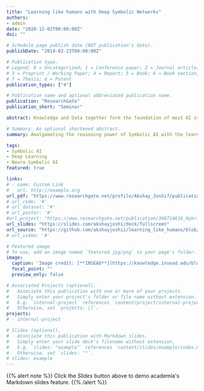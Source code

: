 ```yaml
---
title: "Learning like humans with Deep Symbolic Networks"
authors:
- admin
date: "2020-12-02T00:00:00Z"
doi: ""

# Schedule page publish date (NOT publication's date).
publishDate: "2019-03-23T00:00:00Z"

# Publication type.
# Legend: 0 = Uncategorized; 1 = Conference paper; 2 = Journal article;
# 3 = Preprint / Working Paper; 4 = Report; 5 = Book; 6 = Book section;
# 7 = Thesis; 8 = Patent
publication_types: ["4"]

# Publication name and optional abbreviated publication name.
publication: "ResearchGate"
publication_short: "Seminar"

abstract: Knowledge and Data together form the foundation of most AI systems - Symbolic or Semantic knowledge forms concepts and relations describing structures in a logical and human-interpretable way, allowing queries, reasoning, and inference. Sub-symbolic or Syntactic Data is little or non-structured sensor data, such as images or audio, that has high volume and is harder to interpret or program against by humans in their raw form. While there are often connections between them, they both have their own techniques for learning and adapting models, and this is done mostly separately today. Considering recent advances in deep learning, researchers are now reviewing existing and developing new methods for hybrid learning. where knowledge and data are used in conjunction to train inter-linked models that offer both the predictive strength and efficiency of data-based models, as well as the structure and transparency of knowledge-based models.

# Summary. An optional shortened abstract.
summary: Amalgamating the reasoning power of Symbolic AI with the learning ability of Deep Neural Networks as part of Hybrid Machine Learning Approaches and Applications Seminar

tags:
- Symbolic AI
- Deep Learning
- Neuro-Symbolic AI
featured: true

links:
# - name: Custom Link
#   url: http://example.org
url_pdf: "https://www.researchgate.net/profile/Akshay_Joshi7/publication/346714616_Hybrid_Machine_Learning_Approaches_and_Applications_Seminar_Learning_like_Humans_with_Deep_Symbolic_Networks/links/5fcf2940299bf188d40020b9/Hybrid-Machine-Learning-Approaches-and-Applications-Seminar-Learning-like-Humans-with-Deep-Symbolic-Networks.pdf"
# url_code: '#'
# url_dataset: '#'
# url_poster: '#'
#url_project: "https://www.researchgate.net/publication/346714616_Hybrid_Machine_Learning_Approaches_and_Applications_Seminar_Learning_like_Humans_with_Deep_Symbolic_Networks"
url_slides: "https://slides.com/akshayjoshi/deck/fullscreen"
url_source: "https://github.com/akshayjoshii/learning_like_humans/blob/main/Learning_like_humans_paper%20(annotated).pdf"
# url_video: '#'

# Featured image
# To use, add an image named `featured.jpg/png` to your page's folder. 
image:
  caption: 'Image credit: [**INSEAD**](https://knowledge.insead.edu/blog/insead-blog/neuroscience-based-product-innovation-hype-or-hope-9196)'
  focal_point: ""
  preview_only: false

# Associated Projects (optional).
#   Associate this publication with one or more of your projects.
#   Simply enter your project's folder or file name without extension.
#   E.g. `internal-project` references `content/project/internal-project/index.md`.
#   Otherwise, set `projects: []`.
projects:
# - internal-project

# Slides (optional).
#   Associate this publication with Markdown slides.
#   Simply enter your slide deck's filename without extension.
#   E.g. `slides: "example"` references `content/slides/example/index.md`.
#   Otherwise, set `slides: ""`.
# slides: example
---
```


{{% alert note %}}
Click the *Slides* button above to demo academia's Markdown slides feature.
{{% /alert %}}
